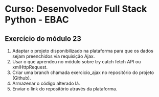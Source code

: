 # Curso: Desenvolvedor Full Stack Python - EBAC

## Exercício do módulo 23

1. Adaptar o projeto disponibilizado na plataforma para que os dados sejam preenchidos via requisição Ajax.
2. Usar o que aprendeu no módulo sobre try catch fetch API ou xmlHttpRequest.
3. Criar uma branch chamada exercicio_ajax no repositório do projeto (Github).
4. Armazenar o código alterado lá.
5. Enviar o link do repositório através da plataforma.